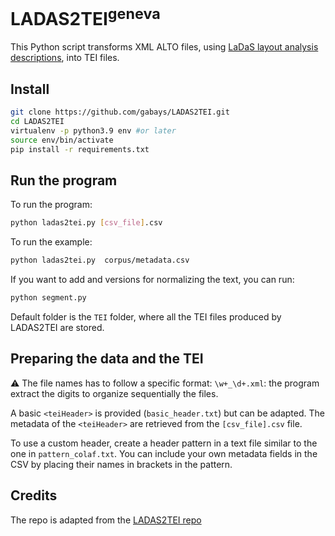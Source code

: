 # LADAS2TEI<sup>geneva</sup>

This Python script transforms XML ALTO files, using [LaDaS layout analysis descriptions](https://github.com/DEFI-COLaF/LADaS), into TEI files.

## Install

```bash
git clone https://github.com/gabays/LADAS2TEI.git
cd LADAS2TEI
virtualenv -p python3.9 env #or later
source env/bin/activate
pip install -r requirements.txt
```

## Run the program

To run the program:

```bash
python ladas2tei.py [csv_file].csv
```

To run the example:
```bash
python ladas2tei.py  corpus/metadata.csv
```

If you want to add <orig> and <reg> versions for normalizing the text, you can run:

```bash
python segment.py
```

Default folder is the `TEI` folder, where all the TEI files produced by LADAS2TEI are stored.

## Preparing the data and the TEI

⚠️ The file names has to follow a specific format: `\w+_\d+.xml`: the program extract the digits to organize sequentially the files.

A basic `<teiHeader>` is provided (`basic_header.txt`) but can be adapted. The metadata of the `<teiHeader>` are retrieved from the `[csv_file].csv` file.

To use a custom header, create a header pattern in a text file similar to the one in `pattern_colaf.txt`. You can include your own metadata fields in the CSV by placing their names in brackets in the pattern.

## Credits

The repo is adapted from the [LADAS2TEI repo](https://github.com/DEFI-COLaF/LADAS2TEI)